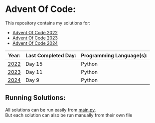 # Advent Of Code: 

This repository contains my solutions for: 

- [Advent Of Code 2022](https://adventofcode.com/2022)
- [Advent Of Code 2023](https://adventofcode.com/2023) 
- [Advent Of Code 2024](https://adventofcode.com/2024) 

| Year: | Last Completed Day: | Programming Language(s):|
| ----- | ------------------- | ----------------------- | 
|[2022](https://github.com/Thunder2103/Advent-Of-Code/tree/main/2022)  | Day 15              | Python                  |
|[2023](https://github.com/Thunder2103/Advent-Of-Code/tree/main/2023)  | Day 11              | Python                  |   
|[2024](https://github.com/Thunder2103/Advent-Of-Code/tree/main/2024)  | Day 9               | Python                  |  

## Running Solutions: 

All solutions can be run easily from [main.py](./main.py). <br>
But each solution can also be run manually from their own file
